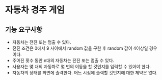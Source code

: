 # 자동차 경주 게임
## 기능 요구사항
* 자동차는 전진 또는 멈출 수 있다.
* 전진 조건은 0에서 9 사이에서 random 값을 구한 후 random 값이 4이상일 경우이다.
* 주어진 횟수 동안 n대의 자동차는 전진 또는 멈출 수 있다.
* 사용자는 몇 대의 자동차로 몇 번의 이동을 할 것인지를 입력할 수 있어야 한다.
* 자동차의 상태를 화면에 출력한다. 어느 시점에 출력할 것인지에 대한 제약은 없다.
